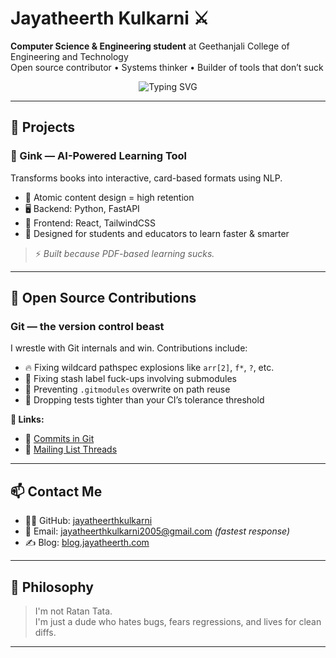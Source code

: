 # Jayatheerth Kulkarni ⚔️

**Computer Science & Engineering student** at Geethanjali College of Engineering and Technology  
Open source contributor • Systems thinker • Builder of tools that don’t suck

<p align="center">
  <img src="https://readme-typing-svg.herokuapp.com?font=Fira+Code&weight=500&size=22&pause=1000&color=00F7FF&center=true&vCenter=true&width=450&lines=I+fix+edge+case+bugs+in+Git.;I+break+stuff+to+understand+it.;Clean+diffs+or+die+trying." alt="Typing SVG" />
</p>

---

## 🚀 Projects

### 🧠 Gink — AI-Powered Learning Tool  
Transforms books into interactive, card-based formats using NLP.

- 🧩 Atomic content design = high retention  
- 🖥️ Backend: Python, FastAPI  
- 🎨 Frontend: React, TailwindCSS  
- 🧪 Designed for students and educators to learn faster & smarter

> ⚡ *Built because PDF-based learning sucks.*

---

## 🧷 Open Source Contributions

### Git — the version control beast  
I wrestle with Git internals and win. Contributions include:

- 🔥 Fixing wildcard pathspec explosions like `arr[2]`, `f*`, `?`, etc.
- 🧹 Fixing stash label fuck-ups involving submodules
- 🧱 Preventing `.gitmodules` overwrite on path reuse
- 🧪 Dropping tests tighter than your CI’s tolerance threshold

**🔗 Links:**

- 📜 [Commits in Git](https://github.com/git/git/commits/master/?author=jayatheerthkulkarni)
- 🧵 [Mailing List Threads](https://lore.kernel.org/git/?q=jayatheerthkulkarni)

---

## 📫 Contact Me

- 🧑‍💻 GitHub: [jayatheerthkulkarni](https://github.com/jayatheerthkulkarni)
- 📧 Email: jayatheerthkulkarni2005@gmail.com *(fastest response)*
- ✍️ Blog: [blog.jayatheerth.com](https://blog.jayatheerth.com)

---

## 🧘 Philosophy

> I'm not Ratan Tata.  
> I'm just a dude who hates bugs, fears regressions, and lives for clean diffs.

---

